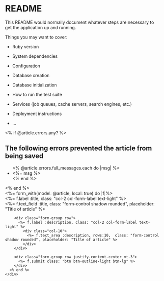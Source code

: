 # README

This README would normally document whatever steps are necessary to get the
application up and running.

Things you may want to cover:

* Ruby version

* System dependencies

* Configuration

* Database creation

* Database initialization

* How to run the test suite

* Services (job queues, cache servers, search engines, etc.)

* Deployment instructions

* ...


<div class="container">
    <% if @article.errors.any? %> 
      <h2>The following errors prevented the article from being saved</h2> 
        <ul> 
          <% @article.errors.full_messages.each do |msg| %> 
            <li><%= msg %></li> 
          <% end %> 
        </ul>
    <% end %>
    <div class="row justify-content-center">
      <%= form_with(model: @article, local: true) do |f|%>
        <div class="form-group row mb-3">
          <%= f.label :title, class: "col-2 col-form-label text-light" %>
            <div class="col-10">
              <%= f.text_field :title, class: "form-control shadow rounded", placeholder: "Title of article" %> 
            </div>
        </div>

        <div class="form-group row">
          <%= f.label :description, class: "col-2 col-form-label text-light" %>
            <div class="col-10">
              <%= f.text_area :description, rows:10,  class: "form-control shadow rounded", placeholder: "Title of article" %> 
            </div>
        </div>

        <div class="form-group row justify-content-center mt-3">
          <%= f.submit class: "btn btn-outline-light btn-lg" %>
        </div>
      <% end %>
    </div>
</div>


